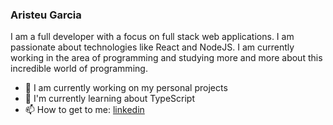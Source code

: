 ### Aristeu Garcia

I am a full developer with a focus on full stack web applications. I am passionate about technologies like React and NodeJS.
I am currently working in the area of programming and studying more and more about this incredible world of programming.

 
- 🔭 I am currently working on my personal projects
- 🌱 I'm currently learning about TypeScript
- 📫 How to get to me: 
[linkedin](https://linkedin.com/in/aristeu-garcia-7007a0202)

                                                                                  
 
